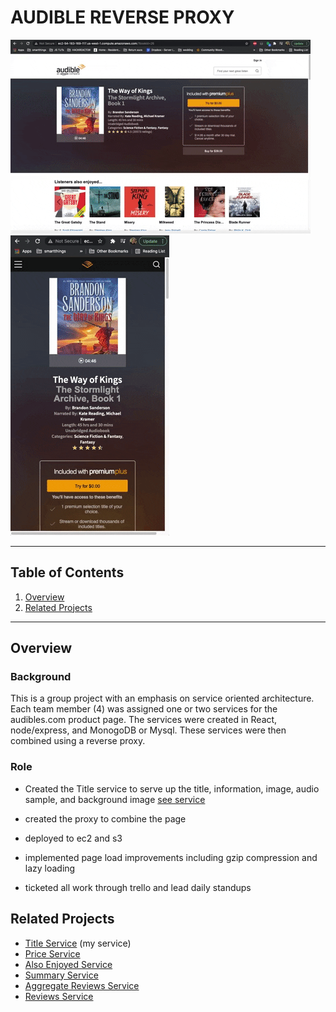 # AUDIBLE REVERSE PROXY
![gif1](https://github.com/huang-pei-mei/CM-proxy/blob/master/gifs/01.gif)
![gif2](https://github.com/huang-pei-mei/CM-proxy/blob/master/gifs/02.gif)

---

## Table of Contents

1. [Overview](#overview)
2. [Related Projects](#related-projects)

---

## Overview

### Background

This is a group project with an emphasis on service oriented architecture. Each team member (4) was assigned one or two services for the audibles.com product page.
The services were created in React, node/express, and MonogoDB or Mysql.
These services were then combined using a reverse proxy.

### Role

- Created the Title service to serve up the title, information, image, audio sample, and background image
[see service](https://github.com/huang-pei-mei/title-service)

- created the proxy to combine the page

- deployed to ec2 and s3

- implemented page load improvements including gzip compression and lazy loading

- ticketed all work through trello and lead daily standups

## Related Projects

 - [Title Service](https://github.com/huang-pei-mei/title-service) (my service)
 - [Price Service](https://github.com/huang-pei-mei/price-service)
 - [Also Enjoyed Service](https://github.com/huang-pei-mei/also-enjoyed-service)
 - [Summary Service](https://github.com/huang-pei-mei/FEC-Publishers-Summary)
 - [Aggregate Reviews Service](https://github.com/huang-pei-mei/FEC-Agg.Review)
 - [Reviews Service](https://github.com/huang-pei-mei/reviews-service)


